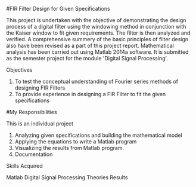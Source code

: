 #FIR Filter Design for Given Specifications

This project is undertaken with the objective of demonstrating the design process of a digital filter using the windowing method in conjunction with the Kaiser window to fit given requirements. The filter is then analyzed and verified. A comprehensive summery of the basic principles of filter design also have been revised as a part of this project report. Mathematical analysis has been carried out using Matlab 2014a software. It is submitted as the semester project for the module 'Digital Signal Processing'.

Objectives

1. To test the conceptual understanding of Fourier series methods of designing FIR Filters
2. To provide experience in designing a FIR Filter to fit the given specifications

#My Responsibilities

This is an individual project
1.  Analyzing given specifications and building the mathematical model
2.  Applying the equations to write a Matlab program
3.  Visualizing the results from Matlab program.
4.  Documentation

Skills Acquired

Matlab
Digital Signal Processing Theories
Results
